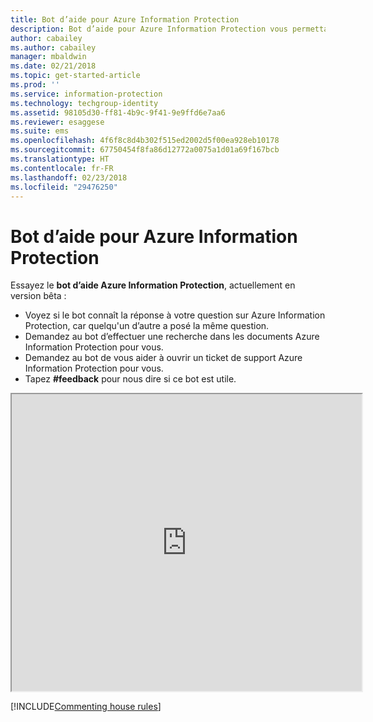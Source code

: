 ```yaml
---
title: Bot d’aide pour Azure Information Protection
description: Bot d’aide pour Azure Information Protection vous permettant de trouver une réponse à vos questions, d’effectuer une recherche dans les documents ou d’ouvrir un ticket de support si vous avez besoin de support technique.
author: cabailey
ms.author: cabailey
manager: mbaldwin
ms.date: 02/21/2018
ms.topic: get-started-article
ms.prod: ''
ms.service: information-protection
ms.technology: techgroup-identity
ms.assetid: 98105d30-ff81-4b9c-9f41-9e9ffd6e7aa6
ms.reviewer: esaggese
ms.suite: ems
ms.openlocfilehash: 4f6f8c8d4b302f515ed2002d5f00ea928eb10178
ms.sourcegitcommit: 67750454f8fa86d12772a0075a1d01a69f167bcb
ms.translationtype: HT
ms.contentlocale: fr-FR
ms.lasthandoff: 02/23/2018
ms.locfileid: "29476250"
---
```

# <a name="help-bot-for-azure-information-protection"></a>Bot d’aide pour Azure Information Protection

Essayez le **bot d’aide Azure Information Protection**, actuellement en version bêta :

- Voyez si le bot connaît la réponse à votre question sur Azure Information Protection, car quelqu'un d’autre a posé la même question.
- Demandez au bot d’effectuer une recherche dans les documents Azure Information Protection pour vous.
- Demandez au bot de vous aider à ouvrir un ticket de support Azure Information Protection pour vous.
- Tapez **#feedback** pour nous dire si ce bot est utile.


<iframe width="560" height="475" src="https://webchat.botframework.com/embed/AIPformalBOT?s=SwZOTnCyj6w.cwA.zYE.Wdf87z08R7NHjtaev84v0nLC0urEfQJ2_5bUgvtIR9Q"></iframe>


[!INCLUDE[Commenting house rules](../includes/houserules.md)]
